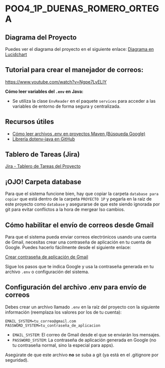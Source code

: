 # POO4_1P_DUENAS_ROMERO_ORTEGA

## Diagrama del Proyecto
Puedes ver el diagrama del proyecto en el siguiente enlace: [Diagrama en Lucidchart](https://lucid.app/lucidchart/7d5b5954-47b4-40fc-841c-178a1c0f842b/edit?viewport_loc=-1266%2C-76%2C2576%2C1290%2CHWEp-vi-RSFO&invitationId=inv_57f22e96-9c0e-4b56-97c8-1871544f12eb)

## Tutorial para crear el manejador de correos:
https://www.youtube.com/watch?v=Ngpe7LyELIY

**Cómo leer variables del `.env` en Java:**
- Se utiliza la clase `EnvReader` en el paquete `services` para acceder a las variables de entorno de forma segura y centralizada.

## Recursos útiles

- [Cómo leer archivos .env en proyectos Maven (Búsqueda Google)](https://www.google.com/search?q=como+leer+los+archvios+de+un+.env+file+en+maven%3F)
- [Librería dotenv-java en GitHub](https://github.com/cdimascio/dotenv-java)

## Tablero de Tareas (Jira)
[Jira - Tablero de Tareas del Proyecto](https://espol-team-i8r9u34a.atlassian.net/jira/software/projects/OPS/boards/1?jql=assignee%20%3D%20712020%3A81ed6eb9-98e6-4f22-8d8f-1ee229fb5124)

## ¡OJO! Carpeta database

Para que el sistema funcione bien, hay que copiar la carpeta `database para copiar` que está dentro de la carpeta `PROYECTO 1P` y pegarla en la raíz de este proyecto como `database` y asegurarse de que este siendo ignorada por git para evitar conflictos a la hora de mergear lso cambios.

## Cómo habilitar el envío de correos desde Gmail

Para que el sistema pueda enviar correos electrónicos usando una cuenta de Gmail, necesitas crear una contraseña de aplicación en tu cuenta de Google. Puedes hacerlo fácilmente desde el siguiente enlace:

[Crear contraseña de aplicación de Gmail](https://accounts.google.com/v3/signin/challenge/pwd?TL=ALgCv6wYqI2pvXzCzSMvA8TCqDlJN2hpvgbP4vSkPmpbRbysl9XginHyFFv-csQT&authuser=0&cid=2&continue=https%3A%2F%2Fmyaccount.google.com%2Fapppasswords%3Fhl%3Des%26utm_source%3DOGB%26utm_medium%3Dact%26gar%3DWzEyMF0%26pli%3D1%26rapt%3DAEjHL4O6V4IV1xuY5N8PtS0WMBq8Ty1pIQkjKT3JdQ9fCoeUIcc9GSxJghgHAvXVU61U7dTQKgjAXTn-UbNfEnIJyTKjsupLUp4ysL_HeR211XvKZ_jYMOs&flowName=GlifWebSignIn&followup=https%3A%2F%2Fmyaccount.google.com%2Fapppasswords%3Fhl%3Des%26utm_source%3DOGB%26utm_medium%3Dact%26gar%3DWzEyMF0%26pli%3D1%26rapt%3DAEjHL4O6V4IV1xuY5N8PtS0WMBq8Ty1pIQkjKT3JdQ9fCoeUIcc9GSxJghgHAvXVU61U7dTQKgjAXTn-UbNfEnIJyTKjsupLUp4ysL_HeR211XvKZ_jYMOs&hl=es&ifkv=AdBytiP0bGRtCDq0i2D1KjrSgMY8CCOfhDuQJqzMb-IBIj_zbELVIHO-w1qKYcTF_BBDq9sCGLIhaw&osid=1&rart=ANgoxcfISvuKN4vQeI4DBiWmbB1JL08lSRfkxULb5em_XGiMwg-f9pohaFBST1NzapK4UsCvW60QLat7Y_oeSryzpHrg4R3jvDlRs3hX3cJZMeHRGUpWhuQ&rpbg=1&service=accountsettings)

Sigue los pasos que te indica Google y usa la contraseña generada en tu archivo `.env` o configuración del sistema.

## Configuración del archivo .env para envío de correos

Debes crear un archivo llamado `.env` en la raíz del proyecto con la siguiente información (reemplaza los valores por los de tu cuenta):

```
EMAIL_SYSTEM=tu_correo@gmail.com
PASSWORD_SYSTEM=tu_contraseña_de_aplicacion
```

- `EMAIL_SYSTEM`: El correo de Gmail desde el que se enviarán los mensajes.
- `PASSWORD_SYSTEM`: La contraseña de aplicación generada en Google (no tu contraseña normal, sino la especial para apps).

Asegúrate de que este archivo **no** se suba a git (ya está en el .gitignore por seguridad).